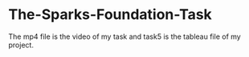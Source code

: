 # The-Sparks-Foundation-Task
The mp4 file is the video of my task and task5 is the tableau file of my project.
